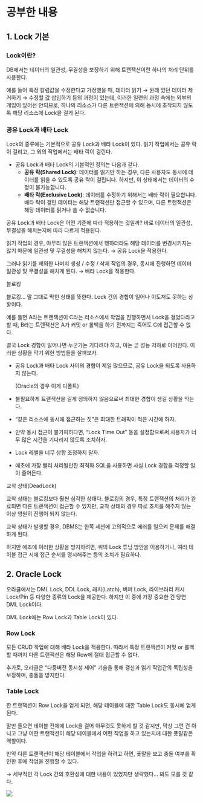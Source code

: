 # 공부한 내용

## 1. Lock 기본

### Lock이란?

DB에서는 데이터의 일관성, 무결성을 보장하기 위해 트랜잭션이란 하나의 처리 단위를 사용한다.

예를 들어 특정 칼럼값을 수정한다고 가정했을 때, 데이터 읽기 → 원래 있던 데이터 제거하기 → 수정할 값 삽입하기 등의 과정이 있는데, 이러한 일련의 과정 속에는 외부의 개입이 있어선 안되므로, 하나의 리소스가 다른 트랜잭션에 의해 동시에 조작되지 않도록 해당 리소스에 Lock을 걸게 된다.

### 공유 Lock과 배타 Lock

Lock의 종류에는 기본적으로 공유 Lock과 배타 Lock이 있다. 읽기 작업에서는 공유 락이 걸리고, 그 외의 작업에서는 배타 락이 걸린다.

- 공유 Lock과 배타 Lock의 기본적인 정의는 다음과 같다.
  - **공유 락(Shared Lock)**: 데이터를 읽기만 하는 경우, 다른 사용자도 동시에 데이터를 읽을 수 있도록 공유 락이 걸립니다. 하지만, 이 상태에서는 데이터의 수정이 불가능합니다.
  - **배타 락(Exclusive Lock)**: 데이터를 수정하기 위해서는 배타 락이 필요합니다. 배타 락이 걸린 데이터는 해당 트랜잭션만 접근할 수 있으며, 다른 트랜잭션은 해당 데이터를 읽거나 쓸 수 없습니다.

공유 Lock과 배타 Lock은 어떤 기준에 따라 적용하는 것일까? 바로 데이터의 일관성, 무결성을 해치는지에 따라 다르게 적용된다.

읽기 작업의 경우, 아무리 많은 트랜잭션에서 행하더라도 해당 데이터를 변경시키지는 않기 때문에 일관성 및 무결성을 해치지 않는다. → 공유 Lock을 적용한다.

그러나 읽기를 제외한 나머지 생성 / 수정 / 삭제 작업의 경우, 동시에 진행하면 데이터 일관성 및 무결성을 해치게 된다. → 배타 Lock을 적용한다.

블로킹

블로킹… 말 그대로 막힌 상태를 뜻한다. Lock 간의 경합이 일어나 이도저도 못하는 상황이다.

예를 들면 A라는 트랜잭션이 C라는 리소스에서 작업을 진행하면서 Lock을 걸었다라고 할 때, B라는 트랜잭션은 A가 커밋 or 롤백을 하기 전까지는 죽어도 C에 접근할 수 없다.

결국 Lock 경합이 일어나면 누군가는 기다려야 하고, 이는 곧 성능 저하로 이어진다. 이러한 상황을 막기 위한 방법들을 살펴보자.

- 공유 Lock과 배타 Lock 사이의 경합이 제일 많으므로, 공유 Lock을 되도록 사용하지 않는다.

  (Oracle의 경우 이게 디폴트)

- 불필요하게 트랜잭션을 길게 정의하지 않음으로써 최대한 경합이 생길 상황을 막는다.
- “같은 리소스에 동시에 접근하는 짓”은 최대한 트래픽이 적은 시간에 하자.
- 만약 동시 접근이 불가피하다면, “Lock Time Out” 등을 설정함으로써 사용자가 너무 많은 시간을 기다리지 않도록 조치하자.
- Lock 레벨을 너무 상향 조정하지 말자.
- 애초에 가장 빨리 처리될만한 최적화 SQL을 사용하면 사실 Lock 경합을 걱정할 일이 줄어든다.

교착 상태(DeadLock)

교착 상태는 블로킹보다 훨씬 심각한 상태다. 블로킹의 경우, 특정 트랜잭션의 처리가 완료되면 다른 트랜잭션이 접근할 수 있지만, 교착 상태의 경우 따로 조치를 해주지 않는 이상 영원히 진행이 되지 않는다.

교착 상태가 발생할 경우, DBMS는 한쪽 세션에 고의적으로 에러를 일으켜 문제를 해결하게 된다.

하지만 애초에 이러한 상황을 방지하려면, 위의 Lock 튜닝 방안을 이용하거나, 여러 테이블 접근 시에 접근 순서를 명시해주는 등의 조치가 필요하다.

## 2. Oracle Lock

오라클에서는 DML Lock, DDL Lock, 래치(Latch), 버퍼 Lock, 라이브러리 캐시 Lock/Pin 등 다양한 종류의 Lock을 제공한다. 하지만 이 중에 가장 중요한 건 당연 DML Lock이다.

DML Lock에는 Row Lock과 Table Lock이 있다.

### Row Lock

모든 CRUD 작업에 대해 배타 Lock을 적용한다. 따라서 특정 트랜잭션이 커밋 or 롤백할 때까지 다른 트랜잭션은 해당 Row에 절대 접근할 수 없다.

추가로, 오라클은 “다중버전 동시성 제어” 기술을 통해 갱신과 읽기 작업간의 독립성을 보장하며, 충돌을 방지한다.

### Table Lock

한 트랜잭션이 Row Lock을 얻게 되면, 해당 테이블에 대한 Table Lock도 동시에 얻게 된다.

말만 들으면 테이블 전체에 Lock을 걸어 아무것도 못하게 할 것 같지만, 막상 그런 건 아니고 그냥 어떤 트랜잭션이 해당 테이블에서 어떤 작업을 하고 있는지에 대한 푯말같은 역할이다.

만약 다른 트랜잭션이 해당 테이블에서 작업을 하려고 하면, 푯말을 보고 충돌 여부를 확인한 후에 작업을 진행할 수 있다.

→ 세부적인 각 Lock 간의 호환성에 대한 내용이 있었지만 생략했다… 봐도 모를 것 같다.

![](https://prod-files-secure.s3.us-west-2.amazonaws.com/5486ac02-837a-4340-b853-a8cd7b03f65f/f1e2ea8f-cc43-48b5-a6c0-029c0b94e9a4/%E1%84%89%E1%85%B3%E1%84%8F%E1%85%B3%E1%84%85%E1%85%B5%E1%86%AB%E1%84%89%E1%85%A3%E1%86%BA_2024-04-14_%E1%84%8B%E1%85%A9%E1%84%92%E1%85%AE_4.23.42.png)












